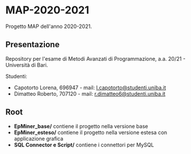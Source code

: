 # MAP-2020-2021
Progetto MAP dell'anno 2020-2021.

## Presentazione
Repository per l'esame di Metodi Avanzati di Programmazione, a.a. 20/21 - Università di Bari.

Studenti:
* Capotorto Lorena, 696947 - mail: l.capotorto@studenti.uniba.it
* Dimatteo Roberto, 707120 - mail: r.dimatteo6@studenti.uniba.it

## Root
- **EpMiner_base/** contiene il progetto nella versione base
- **EpMiner_esteso/** contiene il progetto nella versione estesa con applicazione grafica
- **SQL Connector e Script/** contiene i connettori per MySQL

